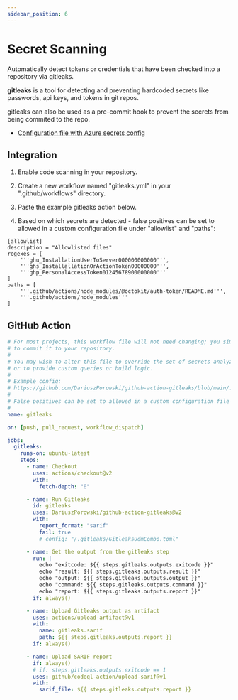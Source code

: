 ```yaml
---
sidebar_position: 6
---
```


# Secret Scanning

Automatically detect tokens or credentials that have been checked into a repository via gitleaks.

<b>gitleaks</b> is a tool for detecting and preventing hardcoded secrets like passwords, api keys, and tokens in git repos.

gitleaks can also be used as a pre-commit hook to prevent the secrets from being commited to the repo.

- [Configuration file with Azure secrets config](https://github.com/DariuszPorowski/github-action-gitleaks/blob/main/.gitleaks/GitleaksUdmCombo.toml)

## Integration

1. Enable code scanning in your repository.

2. Create a new workflow named "gitleaks.yml" in your ".github/workflows" directory.

3. Paste the example gitleaks action below.

4. Based on which secrets are detected - false positives can be set to allowed in a custom configuration file under "allowlist" and "paths":

```
[allowlist]
description = "Allowlisted files"
regexes = [
    '''ghu_InstallationUserToServer000000000000''',
    '''ghs_InstallallationOrActionToken00000000''',
    '''ghp_PersonalAccessToken01245678900000000'''
]
paths = [
    '''.github/actions/node_modules/@octokit/auth-token/README.md''',
    '''.github/actions/node_modules'''
]
```

## GitHub Action

```yml
# For most projects, this workflow file will not need changing; you simply need
# to commit it to your repository.
#
# You may wish to alter this file to override the set of secrets analyzed,
# or to provide custom queries or build logic.
#
# Example config:
# https://github.com/DariuszPorowski/github-action-gitleaks/blob/main/.gitleaks/GitleaksUdmCombo.toml
#
# False positives can be set to allowed in a custom configuration file under "allowlist" and "paths".
#
name: gitleaks

on: [push, pull_request, workflow_dispatch]

jobs:
  gitleaks:
    runs-on: ubuntu-latest
    steps:
      - name: Checkout
        uses: actions/checkout@v2
        with:
          fetch-depth: "0"

      - name: Run Gitleaks
        id: gitleaks
        uses: DariuszPorowski/github-action-gitleaks@v2
        with:
          report_format: "sarif"
          fail: true
          # config: "/.gitleaks/GitleaksUdmCombo.toml"

      - name: Get the output from the gitleaks step
        run: |
          echo "exitcode: ${{ steps.gitleaks.outputs.exitcode }}"
          echo "result: ${{ steps.gitleaks.outputs.result }}"
          echo "output: ${{ steps.gitleaks.outputs.output }}"
          echo "command: ${{ steps.gitleaks.outputs.command }}"
          echo "report: ${{ steps.gitleaks.outputs.report }}"
        if: always()

      - name: Upload Gitleaks output as artifact
        uses: actions/upload-artifact@v1
        with:
          name: gitleaks.sarif
          path: ${{ steps.gitleaks.outputs.report }}
        if: always()

      - name: Upload SARIF report
        if: always()
        # if: steps.gitleaks.outputs.exitcode == 1
        uses: github/codeql-action/upload-sarif@v1
        with:
          sarif_file: ${{ steps.gitleaks.outputs.report }}
```
